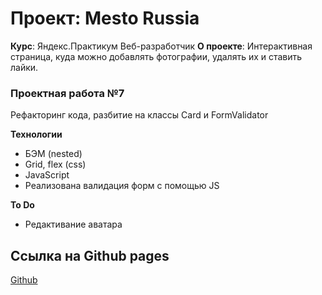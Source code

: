 # Проект: Mesto Russia
**Курс**: Яндекс.Практикум Веб-разработчик
**О проекте**: Интерактивная страница, куда можно добавлять фотографии, удалять их и ставить лайки.
### Проектная работа №7
Рефакторинг кода, разбитие на классы Card и FormValidator

**Технологии**
- БЭМ (nested)
- Grid, flex (css)
- JavaScript
- Реализована валидация форм с помощью JS

**To Do**

- Редактивание аватара

## Ссылка на Github pages

[Github](https://algrigorovich.github.io/mesto/)
